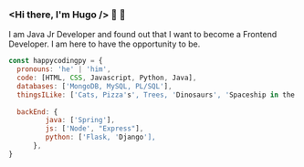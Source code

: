 ### <Hi there, I'm Hugo /> 👋 🌱

I am Java Jr Developer and found out that I want to become a Frontend Developer. I am here to have the opportunity to be.

```javascript
const happycodingpy = {
  pronouns: 'he' | 'him',
  code: [HTML, CSS, Javascript, Python, Java],
  databases: ['MongoDB, MySQL, PL/SQL'],
  thingsILike: ['Cats, Pizza's', Trees, 'Dinosaurs', 'Spaceship in the universe'],
  
  backEnd: {
         java: ['Spring'],
         js: ['Node', "Express"],
         python: ['Flask, 'Django'],
      },
}  
  
```

<!--
**happycodingpy/happycodingpy** is a ✨ _special_ ✨ repository because its `README.md` (this file) appears on your GitHub profile.

Here are some ideas to get you started:

- 🔭 I’m currently working on ...
- 🌱 I’m currently learning ...
- 👯 I’m looking to collaborate on ...
- 🤔 I’m looking for help with ...
- 💬 Ask me about ...
- 📫 How to reach me: ...
- 😄 Pronouns: ...
- ⚡ Fun fact: ...
-->
